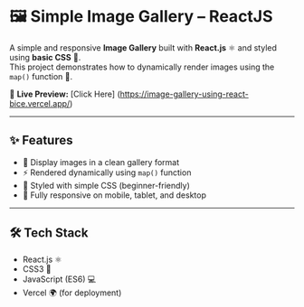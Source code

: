 # 🖼️ Simple Image Gallery – ReactJS

A simple and responsive **Image Gallery** built with **React.js** ⚛️ and styled using **basic CSS** 🎨.  
This project demonstrates how to dynamically render images using the `map()` function 🚀.

🔗 **Live Preview:** [Click Here] (https://image-gallery-using-react-bice.vercel.app/)  

---

## ✨ Features
- 📸 Display images in a clean gallery format
- ⚡ Rendered dynamically using `map()` function
- 🎨 Styled with simple CSS (beginner-friendly)
- 📱 Fully responsive on mobile, tablet, and desktop

---

## 🛠 Tech Stack
- React.js ⚛️
- CSS3 🎨
- JavaScript (ES6) 💻
- Vercel 🌍 (for deployment)
